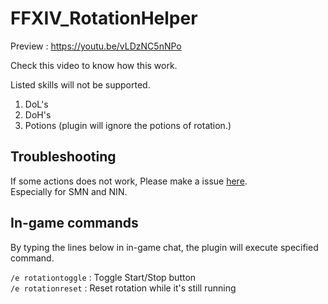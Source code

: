 # FFXIV_RotationHelper

Preview : https://youtu.be/vLDzNC5nNPo

Check this video to know how this work.

Listed skills will not be supported.
1. DoL's
2. DoH's
3. Potions (plugin will ignore the potions of rotation.)

## Troubleshooting
If some actions does not work, Please make a issue [here](https://github.com/Elysia-ff/FFXIV_RotationHelper/issues/new?assignees=&labels=&template=bug_report.md&title=).  
Especially for SMN and NIN.


## In-game commands
By typing the lines below in in-game chat, the plugin will execute specified command.  

`/e rotationtoggle` : Toggle Start/Stop button  
`/e rotationreset` : Reset rotation while it's still running  
